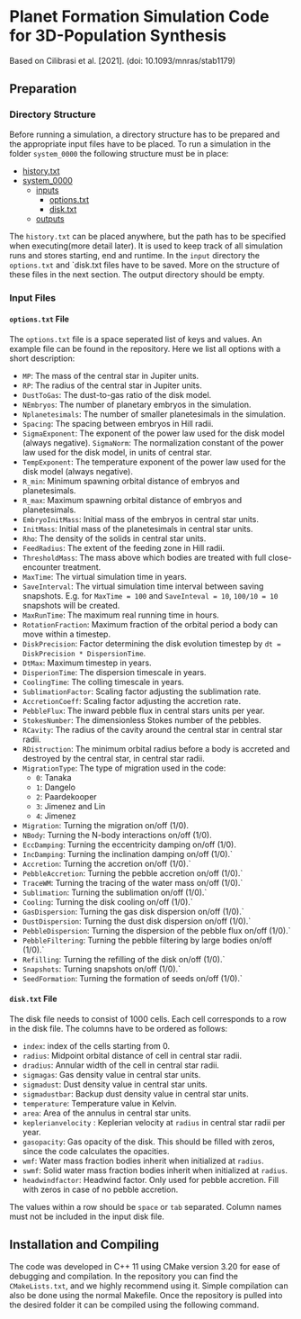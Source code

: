 # Planet Formation Simulation Code for 3D-Population Synthesis

Based on Cilibrasi et al. [2021]. (doi:  10.1093/mnras/stab1179)

## Preparation

### Directory Structure

Before running a simulation, a directory structure has to be prepared and the appropriate input files have to be placed.
To run a simulation in the folder `system_0000` the following structure must be in place:

* [history.txt](./history.txt)
* [system_0000](./system_0000)
    * [inputs](./inputs)
        * [options.txt](./inputs/options.txt)
        * [disk.txt](./inputs/disk.txt)
    * [outputs](./outputs)

The `history.txt` can be placed anywhere, but the path has to be specified when executing(more detail later). It is used
to keep track of all simulation runs and stores starting, end and runtime. In the `input` directory the `options.txt`
and `disk.txt files have to be saved. More on the structure of these files in the next section. The output directory
should be empty.

### Input Files

#### `options.txt` File

The `options.txt` file is a space seperated list of keys and values. An example file can be found in the repository.
Here we list all options with a short description:

- `MP`: The mass of the central star in Jupiter units.
- `RP`: The radius of the central star in Jupiter units.
- `DustToGas`: The dust-to-gas ratio of the disk model.
- `NEmbryos`: The number of planetary embryos in the simulation.
- `Nplanetesimals`: The number of smaller planetesimals in the simulation.
- `Spacing`: The spacing between embryos in Hill radii.
- `SigmaExponent`: The exponent of the power law used for the disk model (always negative).
  `SigmaNorm`: The normalization constant of the power law used for the disk model, in units of central star.
- `TempExponent`: The temperature exponent of the power law used for the disk model (always negative).
- `R_min`: Minimum spawning orbital distance of embryos and planetesimals.
- `R_max`: Maximum spawning orbital distance of embryos and planetesimals.
- `EmbryoInitMass`: Initial mass of the embryos in central star units.
- `InitMass`: Initial mass of the planetesimals in central star units.
- `Rho`: The density of the solids in central star units.
- `FeedRadius`: The extent of the feeding zone in Hill radii.
- `ThresholdMass`: The mass above which bodies are treated with full close-encounter treatment.
- `MaxTime`: The virtual simulation time in years.
- `SaveInterval`: The virtual simulation time interval between saving snapshots. E.g. for `MaxTime = 100`
  and `SaveInteval = 10`, `100/10 = 10` snapshots will be created.
- `MaxRunTime`: The maximum real running time in hours.
- `RotationFraction`: Maximum fraction of the orbital period a body can move within a timestep.
- `DiskPrecision`: Factor determining the disk evolution timestep by `dt = DiskPrecision * DispersionTime`.
- `DtMax`: Maximum timestep in years.
- `DisperionTime`: The dispersion timescale in years.
- `CoolingTime`: The colling timescale in years.
- `SublimationFactor`: Scaling factor adjusting the sublimation rate.
- `AccretionCoeff`: Scaling factor adjusting the accretion rate.
- `PebbleFlux`: The inward pebble flux in central stars units per year.
- `StokesNumber`: The dimensionless Stokes number of the pebbles.
- `RCavity`: The radius of the cavity around the central star in central star radii.
- `RDistruction`: The minimum orbital radius before a body is accreted and destroyed by the central star, in central
  star radii.
- `MigrationType`: The type of migration used in the code:
    - `0`: Tanaka
    - `1`: Dangelo
    - `2`: Paardekooper
    - `3`: Jimenez and Lin
    - `4`: Jimenez
- `Migration`: Turning the migration on/off (1/0).
- `NBody`: Turning the N-body interactions on/off (1/0).
- `EccDamping`: Turning the eccentricity damping on/off (1/0).
- `IncDamping`: Turning the inclination damping on/off (1/0).`
- `Accretion`: Turning the accretion on/off (1/0).`
- `PebbleAccretion`: Turning the pebble accretion on/off (1/0).`
- `TraceWM`: Turning the tracing of the water mass on/off (1/0).`
- `Sublimation`: Turning the sublimation on/off (1/0).`
- `Cooling`: Turning the disk cooling on/off (1/0).`
- `GasDispersion`: Turning the gas disk dispersion on/off (1/0).`
- `DustDispersion`: Turning the dust disk dispersion on/off (1/0).`
- `PebbleDispersion`: Turning the dispersion of the pebble flux on/off (1/0).`
- `PebbleFiltering`: Turning the pebble filtering by large bodies on/off (1/0).`
- `Refilling`: Turning the refilling of the disk on/off (1/0).`
- `Snapshots`: Turning snapshots on/off (1/0).`
- `SeedFormation`: Turning the formation of seeds on/off (1/0).`

#### `disk.txt` File

The disk file needs to consist of 1000 cells. Each cell corresponds to a row in the disk file. The columns have to be
ordered as follows:

- `index`: index of the cells starting from 0.
- `radius`: Midpoint orbital distance of cell in central star radii.
- `dradius`: Annular width of the cell in central star radii.
- `sigmagas`: Gas density value in central star units.
- `sigmadust`: Dust density value in central star units.
- `sigmadustbar`: Backup dust density value in central star units.
- `temperature`: Temperature value in Kelvin.
- `area`: Area of the annulus in central star units.
- `keplerianvelocity` : Keplerian velocity at `radius` in central star radii per year.
- `gasopacity`: Gas opacity of the disk. This should be filled with zeros, since the code calculates the opacities.
- `wmf`: Water mass fraction bodies inherit when initialized at `radius`.
- `swmf`: Solid water mass fraction bodies inherit when initialized at `radius`.
- `headwindfactor`: Headwind factor. Only used for pebble accretion. Fill with zeros in case of no pebble accretion.

The values within a row should be `space` or `tab` separated. Column names must not be included in the input disk file.

## Installation and Compiling

The code was developed in C++ 11 using CMake version 3.20 for ease of debugging and compilation. In the repository you
can find the `CMakeLists.txt`, and we highly recommend using it. Simple compilation can also be done using the normal
Makefile. Once the repository is pulled into the desired folder it can be compiled using the following command.

```cmake

```


